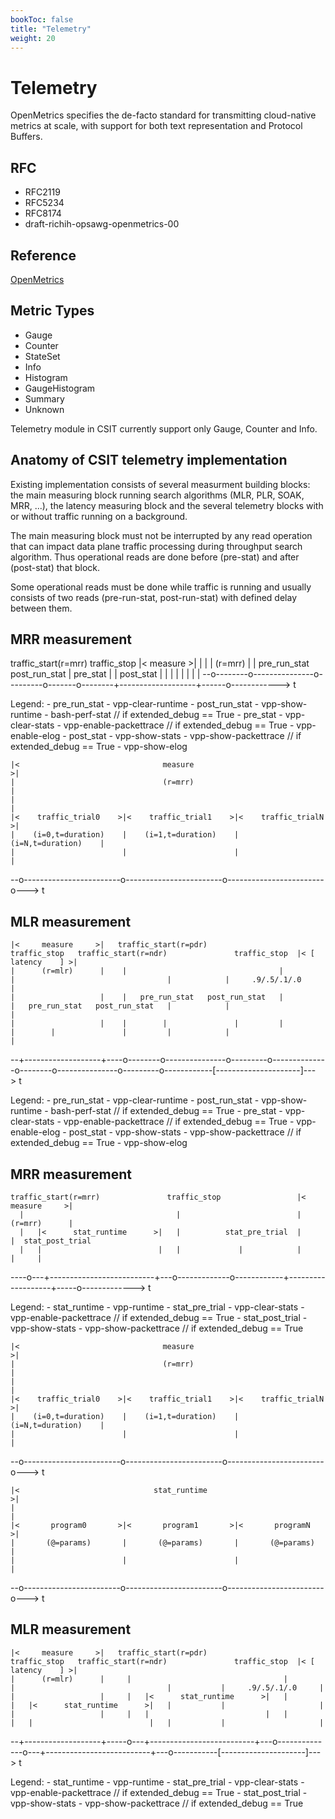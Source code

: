 ```yaml
---
bookToc: false
title: "Telemetry"
weight: 20
---
```


# Telemetry

OpenMetrics specifies the de-facto standard for transmitting cloud-native
metrics at scale, with support for both text representation and Protocol
Buffers.

## RFC

- RFC2119
- RFC5234
- RFC8174
- draft-richih-opsawg-openmetrics-00

## Reference

[OpenMetrics](https://github.com/OpenObservability/OpenMetrics/blob/master/specification/OpenMetrics.md)

## Metric Types

- Gauge
- Counter
- StateSet
- Info
- Histogram
- GaugeHistogram
- Summary
- Unknown

Telemetry module in CSIT currently support only Gauge, Counter and Info.

## Anatomy of CSIT telemetry implementation

Existing implementation consists of several measurment building blocks:
the main measuring block running search algorithms (MLR, PLR, SOAK, MRR, ...),
the latency measuring block and the several telemetry blocks with or without
traffic running on a background.

The main measuring block must not be interrupted by any read operation that can
impact data plane traffic processing during throughput search algorithm. Thus
operational reads are done before (pre-stat) and after (post-stat) that block.

Some operational reads must be done while traffic is running and usually
consists of two reads (pre-run-stat, post-run-stat) with defined delay between
them.

## MRR measurement

  traffic_start(r=mrr)               traffic_stop       |<     measure     >|
    |                                  |                |      (r=mrr)      |
    |   pre_run_stat   post_run_stat   |    pre_stat    |                   |  post_stat
    |        |               |         |       |        |                   |      |
  --o--------o---------------o---------o-------o--------+-------------------+------o------------>
                                                                                              t

  Legend:
    - pre_run_stat
      - vpp-clear-runtime
    - post_run_stat
      - vpp-show-runtime
      - bash-perf-stat            // if extended_debug == True
    - pre_stat
      - vpp-clear-stats
      - vpp-enable-packettrace    // if extended_debug == True
      - vpp-enable-elog
    - post_stat
      - vpp-show-stats
      - vpp-show-packettrace      // if extended_debug == True
      - vpp-show-elog


    |<                                measure                                 >|
    |                                 (r=mrr)                                  |
    |                                                                          |
    |<    traffic_trial0    >|<    traffic_trial1    >|<    traffic_trialN    >|
    |    (i=0,t=duration)    |    (i=1,t=duration)    |    (i=N,t=duration)    |
    |                        |                        |                        |
  --o------------------------o------------------------o------------------------o--->
                                                                                 t


## MLR measurement

    |<     measure     >|   traffic_start(r=pdr)               traffic_stop   traffic_start(r=ndr)               traffic_stop  |< [    latency    ] >|
    |      (r=mlr)      |    |                                  |              |                                  |            |     .9/.5/.1/.0     |
    |                   |    |   pre_run_stat   post_run_stat   |              |   pre_run_stat   post_run_stat   |            |                     |
    |                   |    |        |               |         |              |        |               |         |            |                     |
  --+-------------------+----o--------o---------------o---------o--------------o--------o---------------o---------o------------[---------------------]--->
                                                                                                                                                       t

  Legend:
    - pre_run_stat
      - vpp-clear-runtime
    - post_run_stat
      - vpp-show-runtime
      - bash-perf-stat          // if extended_debug == True
    - pre_stat
      - vpp-clear-stats
      - vpp-enable-packettrace  // if extended_debug == True
      - vpp-enable-elog
    - post_stat
      - vpp-show-stats
      - vpp-show-packettrace    // if extended_debug == True
      - vpp-show-elog


## MRR measurement

    traffic_start(r=mrr)               traffic_stop                 |<     measure     >|
      |                                  |                          |      (r=mrr)      |
      |   |<      stat_runtime      >|   |          stat_pre_trial  |                   |  stat_post_trial
      |   |                          |   |             |            |                   |     |
  ----o---+--------------------------+---o-------------o------------+-------------------+-----o------------->
                                                                                                          t

  Legend:
    - stat_runtime
      - vpp-runtime
    - stat_pre_trial
      - vpp-clear-stats
      - vpp-enable-packettrace  // if extended_debug == True
    - stat_post_trial
      - vpp-show-stats
      - vpp-show-packettrace    // if extended_debug == True


    |<                                measure                                 >|
    |                                 (r=mrr)                                  |
    |                                                                          |
    |<    traffic_trial0    >|<    traffic_trial1    >|<    traffic_trialN    >|
    |    (i=0,t=duration)    |    (i=1,t=duration)    |    (i=N,t=duration)    |
    |                        |                        |                        |
  --o------------------------o------------------------o------------------------o--->
                                                                                 t


    |<                              stat_runtime                              >|
    |                                                                          |
    |<       program0       >|<       program1       >|<       programN       >|
    |       (@=params)       |       (@=params)       |       (@=params)       |
    |                        |                        |                        |
  --o------------------------o------------------------o------------------------o--->
                                                                                 t


## MLR measurement

    |<     measure     >|   traffic_start(r=pdr)               traffic_stop   traffic_start(r=ndr)               traffic_stop  |< [    latency    ] >|
    |      (r=mlr)      |     |                                  |              |                                  |           |     .9/.5/.1/.0     |
    |                   |     |   |<      stat_runtime      >|   |              |   |<      stat_runtime      >|   |           |                     |
    |                   |     |   |                          |   |              |   |                          |   |           |                     |
  --+-------------------+-----o---+--------------------------+---o--------------o---+--------------------------+---o-----------[---------------------]--->
                                                                                                                                                       t

  Legend:
    - stat_runtime
      - vpp-runtime
    - stat_pre_trial
      - vpp-clear-stats
      - vpp-enable-packettrace  // if extended_debug == True
    - stat_post_trial
      - vpp-show-stats
      - vpp-show-packettrace    // if extended_debug == True
